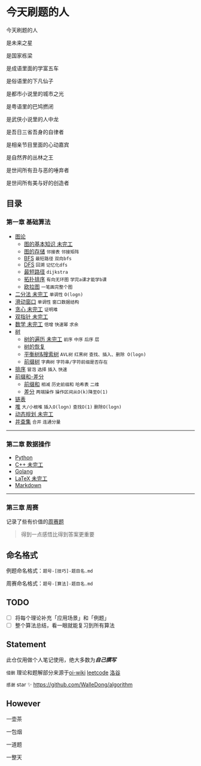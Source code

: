 # 今天刷题的人

今天刷题的人

是未来之星

是国家栋梁

是成语里面的学富五车

是俗语里的下凡仙子

是都市小说里的城市之光

是粤语里的巴鸠撚闭

是武侠小说里的人中龙

是吾日三省吾身的自律者

是相亲节目里面的心动嘉宾

是自然界的丛林之王

是世间所有丑与恶的唾弃者

是世间所有美与好的创造者

## 目录

### 第一章 基础算法

- [图论]()
  - [图的基本知识 未完工](./基础算法/图论/图的基本知识.md)
  - [图的存储](./基础算法/图论/图的存储.md)  `邻接表`  `邻接矩阵`
  - [BFS](./基础算法/图论/BFS.md)  `最短路径`  `双向bfs`
  - [DFS](./基础算法/图论/DFS.md)  `回溯`  `记忆化dfs`
  - [最短路径](./基础算法/图论/最短路径.md)  `dijkstra`
  - [拓扑排序](./基础算法/图论/拓扑排序.md)  `有向无环图`  `学完a课才能学b课`
  - [欧拉图](./基础算法/图论/欧拉图.md)  `一笔画完整个图`
- [二分法 未完工](./基础算法/二分法/二分法.md)  `单调性`  `O(logn)`
- [滑动窗口](./基础算法/滑动窗口/滑动窗口.md)  `单调性`  `窗口数据结构`
- [贪心 未完工](./基础算法/贪心/贪心.md)  `证明难`
- [双指针 未完工](./基础算法/双指针/双指针.md)
- [数学 未完工](./基础算法/数学/数学.md)  `倍增`  `快速幂`  `求余`
- [树](./基础算法/树)
  - [树的遍历 未完工](./基础算法/树/树的遍历.md)  `前序`  `中序`  `后序`  `层`
  - [树的恢复](./基础算法/树/树的恢复.md)
  - [平衡树&搜索树](./基础算法/树/平衡树&搜索树.md)  `AVL树`  `红黑树`  `查找、插入、删除 O(logn)`
  - [前缀树](./基础算法/树/前缀树.md)  `字典树`  `字符串/字符前缀是否存在`
- [排序](./基础算法/排序/排序.md)  `冒泡`  `选择`  `插入`  `快速`
- [前缀和-差分](./基础算法/前缀和-差分)
  - [前缀和](./基础算法/前缀和-差分/前缀和.md)  `相减`  `历史前缀和`  `哈希表`  `二维`
  - [差分](./基础算法/前缀和-差分/差分.md)  `两端操作`  `操作区间从O(k)降至O(1)`
- [链表](./基础算法/链表/链表.md)
- [堆](./基础算法/堆/堆.md)  `大/小根堆`  `插入O(logn)`  `查找O(1)`  `删除O(logn)`
- [动态规划 未完工](./基础算法/动态规划/动态规划.md)
- [并查集](./基础算法/并查集/并查集.md)  `合并`  `连通分量`

---

### 第二章 数据操作

- [Python](./数据操作/Python)
- [C++ 未完工](./数据操作/C++)
- [Golang](./数据操作/Golang)
- [LaTeX 未完工](./数据操作/LaTeX)
- [Markdown](https://github.com/guodongxiaren/README)

---


### 第三章 周赛

记录了些有价值的[周赛题](./周赛)

> 得到一点感悟比得到答案更重要

## 命名格式

例题命名格式：`题号-[技巧]-题目名.md`

周赛命名格式：`题号-[算法]-题目名.md`

## TODO

- [ ] 将每个理论补充「应用场景」和「例题」
- [ ] 整个算法总结，看一眼就能复习到所有算法

## Statement

此仓仅用做个人笔记使用，绝大多数为***自己撰写***

`侵删` 理论和题解部分来源于[oi-wiki](https://oi-wiki.org) [leetcode](https://leetcode-cn.com/problemset/all/) [洛谷](https://www.luogu.com.cn)

`感谢` star ✨ https://github.com/WalleDong/algorithm

## However

一壶茶

一包烟

一道题

一整天



